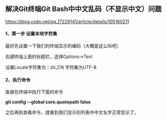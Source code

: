 ## 解决Git终端Git Bash中中文乱码（不显示中文）问题


https://blog.csdn.net/qq_17229141/article/details/105160211


#### 1、第一步 设置本地字符集

最好先设置一下我们的终端显示的编码（大概是这么叫吧）

右键终端上面的标题栏，选择Options->Text

设置Locale字符集为：zh_CN 字符集为UTF-8



#### 2、执行命令

直接在终端中执行下面的命令

**git config --global core.quotepath false**

之后再执查看命令，就看到我们显示的列表中中文名字正常显示了。
